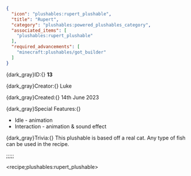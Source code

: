 ```json
{
  "icon": "plushables:rupert_plushable",
  "title": "Rupert",
  "category": "plushables:powered_plushables_category",
  "associated_items": [
    "plushables:rupert_plushable"
  ],
  "required_advancements": [
    "minecraft:plushables/got_builder"
  ]
}
```

{dark_gray}ID:{} **13** 

{dark_gray}Creator:{} Luke 

{dark_gray}Created:{} 14th June 2023 


{dark_gray}Special Features:{} 
- Idle - animation
- Interaction - animation & sound effect 

{dark_gray}Trivia:{} This plushable is based off a real cat. Any type of fish can be used in the recipe.

;;;;;

<recipe;plushables:rupert_plushable>


